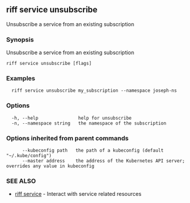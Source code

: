 ## riff service unsubscribe

Unsubscribe a service from an existing subscription

### Synopsis

Unsubscribe a service from an existing subscription

```
riff service unsubscribe [flags]
```

### Examples

```
  riff service unsubscribe my_subscription --namespace joseph-ns
```

### Options

```
  -h, --help               help for unsubscribe
  -n, --namespace string   the namespace of the subscription
```

### Options inherited from parent commands

```
      --kubeconfig path   the path of a kubeconfig (default "~/.kube/config")
      --master address    the address of the Kubernetes API server; overrides any value in kubeconfig
```

### SEE ALSO

* [riff service](riff_service.md)	 - Interact with service related resources

